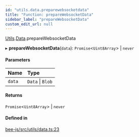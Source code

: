 ```yaml
---
id: "utils.data.preparewebsocketdata"
title: "Function: prepareWebsocketData"
sidebar_label: "prepareWebsocketData"
custom_edit_url: null
---
```


[Utils](../modules/utils.md).[Data](../modules/utils.data.md).prepareWebsocketData

▸ **prepareWebsocketData**(`data`): `Promise`<`Uint8Array`\> \| `never`

#### Parameters

| Name | Type |
| :------ | :------ |
| `data` | `Data` \| `Blob` |

#### Returns

`Promise`<`Uint8Array`\> \| `never`

#### Defined in

[bee-js/src/utils/data.ts:23](https://github.com/ethersphere/bee-js/blob/6f227e1/src/utils/data.ts#L23)
